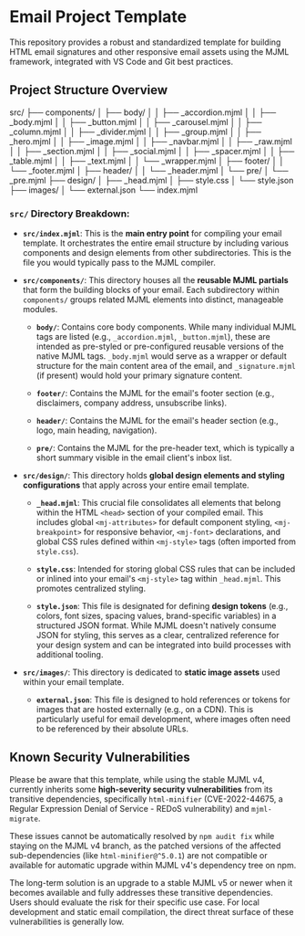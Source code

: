 # Email Project Template

This repository provides a robust and standardized template for building HTML email signatures and other responsive email assets using the MJML framework, integrated with VS Code and Git best practices.

## Project Structure Overview

src/
├── components/
│   ├── body/
│   │   ├── _accordion.mjml
│   │   ├── _body.mjml
│   │   ├── _button.mjml
│   │   ├── _carousel.mjml
│   │   ├── _column.mjml
│   │   ├── _divider.mjml
│   │   ├── _group.mjml
│   │   ├── _hero.mjml
│   │   ├── _image.mjml
│   │   ├── _navbar.mjml
│   │   ├── _raw.mjml
│   │   ├── _section.mjml
│   │   ├── _social.mjml
│   │   ├── _spacer.mjml
│   │   ├── _table.mjml
│   │   ├── _text.mjml
│   │   └── _wrapper.mjml
│   ├── footer/
│   │   └── _footer.mjml
│   ├── header/
│   │   └── _header.mjml
│   └── pre/
│       └── _pre.mjml
├── design/
│   ├── _head.mjml
│   ├── style.css
│   └── style.json
├── images/
│   └── external.json
└── index.mjml

### `src/` Directory Breakdown:

* **`src/index.mjml`**:
    This is the **main entry point** for compiling your email template. It orchestrates the entire email structure by including various components and design elements from other subdirectories. This is the file you would typically pass to the MJML compiler.

* **`src/components/`**:
    This directory houses all the **reusable MJML partials** that form the building blocks of your email. Each subdirectory within `components/` groups related MJML elements into distinct, manageable modules.

    * **`body/`**: Contains core body components. While many individual MJML tags are listed (e.g., `_accordion.mjml`, `_button.mjml`), these are intended as pre-styled or pre-configured reusable versions of the native MJML tags. `_body.mjml` would serve as a wrapper or default structure for the main content area of the email, and `_signature.mjml` (if present) would hold your primary signature content.

    * **`footer/`**: Contains the MJML for the email's footer section (e.g., disclaimers, company address, unsubscribe links).

    * **`header/`**: Contains the MJML for the email's header section (e.g., logo, main heading, navigation).

    * **`pre/`**: Contains the MJML for the pre-header text, which is typically a short summary visible in the email client's inbox list.

* **`src/design/`**:
    This directory holds **global design elements and styling configurations** that apply across your entire email template.

    * **`_head.mjml`**: This crucial file consolidates all elements that belong within the HTML `<head>` section of your compiled email. This includes global `<mj-attributes>` for default component styling, `<mj-breakpoint>` for responsive behavior, `<mj-font>` declarations, and global CSS rules defined within `<mj-style>` tags (often imported from `style.css`).

    * **`style.css`**: Intended for storing global CSS rules that can be included or inlined into your email's `<mj-style>` tag within `_head.mjml`. This promotes centralized styling.

    * **`style.json`**: This file is designated for defining **design tokens** (e.g., colors, font sizes, spacing values, brand-specific variables) in a structured JSON format. While MJML doesn't natively consume JSON for styling, this serves as a clear, centralized reference for your design system and can be integrated into build processes with additional tooling.

* **`src/images/`**:
    This directory is dedicated to **static image assets** used within your email template.

    * **`external.json`**: This file is designed to hold references or tokens for images that are hosted externally (e.g., on a CDN). This is particularly useful for email development, where images often need to be referenced by their absolute URLs.

## Known Security Vulnerabilities

Please be aware that this template, while using the stable MJML v4, currently inherits some **high-severity security vulnerabilities** from its transitive dependencies, specifically `html-minifier` (CVE-2022-44675, a Regular Expression Denial of Service - REDoS vulnerability) and `mjml-migrate`.

These issues cannot be automatically resolved by `npm audit fix` while staying on the MJML v4 branch, as the patched versions of the affected sub-dependencies (like `html-minifier@^5.0.1`) are not compatible or available for automatic upgrade within MJML v4's dependency tree on npm.

The long-term solution is an upgrade to a stable MJML v5 or newer when it becomes available and fully addresses these transitive dependencies. Users should evaluate the risk for their specific use case. For local development and static email compilation, the direct threat surface of these vulnerabilities is generally low.
